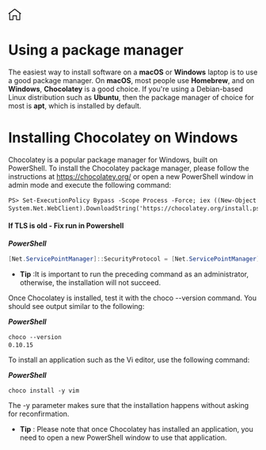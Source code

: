 [![Home](../../img/home.png)](../README.md)

# Using a package manager
The easiest way to install software on a **macOS** or **Windows** laptop is to use a good package manager. 
On **macOS**, most people use **Homebrew**, and on **Windows**, **Chocolatey** is a good choice. 
If you're using a Debian-based Linux distribution such as **Ubuntu**, then the package manager of choice for most is **apt**, which is installed by default. 

# Installing Chocolatey on Windows
Chocolatey is a popular package manager for Windows, built on PowerShell. To install the Chocolatey package manager, please follow the instructions at https://chocolatey.org/ or open a new PowerShell window in admin mode and execute the following command:

```
PS> Set-ExecutionPolicy Bypass -Scope Process -Force; iex ((New-Object System.Net.WebClient).DownloadString('https://chocolatey.org/install.ps1'))
```
#### If TLS is old - Fix  run in Powershell

***PowerShell***
```powershell
[Net.ServicePointManager]::SecurityProtocol = [Net.ServicePointManager]::SecurityProtocol -bor [Net.SecurityProtocolType]::Tls12
```

- **Tip** :It is important to run the preceding command as an administrator, otherwise, the installation will not succeed.

Once Chocolatey is installed, test it with the choco --version command. You should see output similar to the following:

***PowerShell***
```
choco --version
0.10.15
```
To install an application such as the Vi editor, use the following command:

***PowerShell***
```
choco install -y vim
```
The -y parameter makes sure that the installation happens without asking for reconfirmation.

- **Tip** : Please note that once Chocolatey has installed an application, you need to open a new PowerShell window to use that application.
